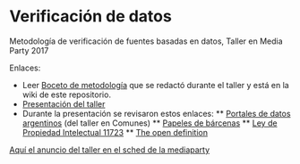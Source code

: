 # Verificación de datos
Metodología de verificación de fuentes basadas en datos, Taller en Media Party 2017

Enlaces:
* Leer [Boceto de metodología](https://github.com/martinszy/verificacion_de_datos/wiki) que se redactó durante el taller y está en la wiki de este repositorio.
* [Presentación del taller](presnetacion)
* Durante la presentación se revisaron estos enlaces:
** [Portales de datos argentinos](https://bit.ly/datoscomunes) (del taller en Comunes)
** [Papeles de bárcenas](https://diplomaticapuntcat.blogspot.com.ar/2013/08/mas-sobre-los-papeles-de-barcenas.html)
** [Ley de Propiedad Intelectual 11723](http://servicios.infoleg.gob.ar/infolegInternet/anexos/40000-44999/42755/texact.htm)
** [The open definition](http://opendefinition.org/)

[Aquí el anuncio del taller en el sched de la mediaparty](http://sched17.mediaparty.info/event/BZ8V/assessing-data-based-sources)
